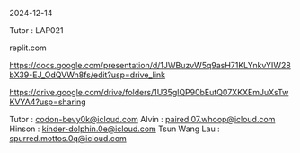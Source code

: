 2024-12-14

Tutor : LAP021

replit.com

https://docs.google.com/presentation/d/1JWBuzvW5q9asH71KLYnkvYIW28bX39-EJ_OdQVWn8fs/edit?usp=drive_link

https://drive.google.com/drive/folders/1U35glQP90bEutQ07XKXEmJuXsTwKVYA4?usp=sharing

Tutor : codon-bevy0k@icloud.com
Alvin : paired.07.whoop@icloud.com
Hinson : kinder-dolphin.0e@icloud.com
Tsun Wang Lau : spurred.mottos.0q@icloud.com
